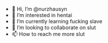 - 👋 Hi, I’m @nurzhausyn
- 👀 I’m interested in hentai
- 🌱 I’m currently learning fucking slave
- 💞️ I’m looking to collaborate on slut
- 📫 How to reach me more slut

<!---
nurzhausyn29999999999997/nurzhausyn29999999999997 is a ✨ special ✨ repository because its `README.md` (this file) appears on your GitHub profile.
You can click the Preview link to take a look at your changes.
--->
